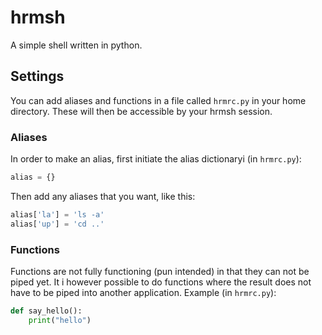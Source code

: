 # hrmsh
A simple shell written in python.

## Settings
You can add aliases and functions in a file called `hrmrc.py` in your home directory. These will then be accessible by your hrmsh session.

### Aliases
In order to make an alias, first initiate the alias dictionaryi (in `hrmrc.py`):
```python
alias = {}
```
Then add any aliases that you want, like this:
```python
alias['la'] = 'ls -a'
alias['up'] = 'cd ..'
```

### Functions
Functions are not fully functioning (pun intended) in that they can not be piped yet. It i however
possible to do functions where the result does not have to be piped into another application.
Example (in `hrmrc.py`):
```python
def say_hello():
    print("hello")
```
